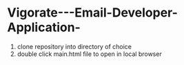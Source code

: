 # Vigorate---Email-Developer-Application-

1. clone repository into directory of choice
2. double click main.html file to open in local browser
